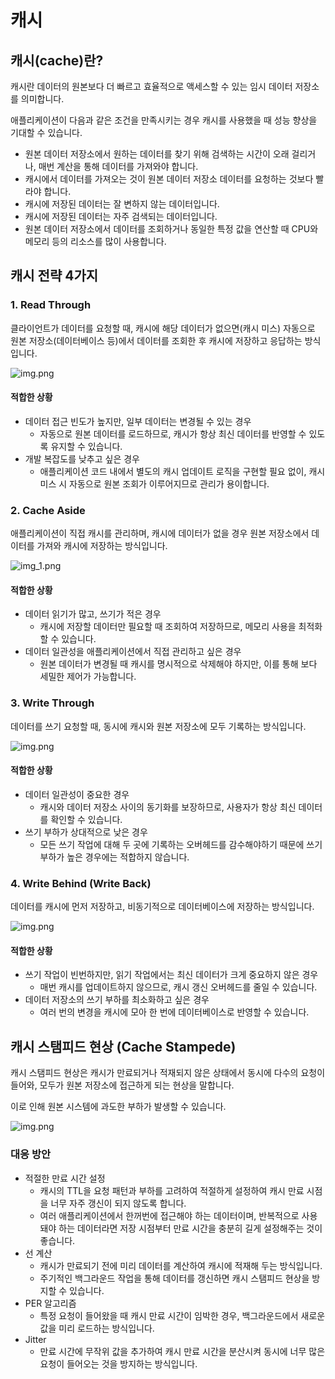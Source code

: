 # 캐시

## 캐시(cache)란?

캐시란 데이터의 원본보다 더 빠르고 효율적으로 액세스할 수 있는 임시 데이터 저장소를 의미합니다.

애플리케이션이 다음과 같은 조건을 만족시키는 경우 캐시를 사용했을 때 성능 향상을 기대할 수 있습니다.
- 원본 데이터 저장소에서 원하는 데이터를 찾기 위해 검색하는 시간이 오래 걸리거나, 매번 계산을 통해 데이터를 가져와야 합니다.
- 캐시에서 데이터를 가져오는 것이 원본 데이터 저장소 데이터를 요청하는 것보다 빨라야 합니다.
- 캐시에 저장된 데이터는 잘 변하지 않는 데이터입니다.
- 캐시에 저장된 데이터는 자주 검색되는 데이터입니다.
- 원본 데이터 저장소에서 데이터를 조회하거나 동일한 특정 값을 연산할 때 CPU와 메모리 등의 리소스를 많이 사용합니다.

## 캐시 전략 4가지

### 1. Read Through
클라이언트가 데이터를 요청할 때, 캐시에 해당 데이터가 없으면(캐시 미스) 자동으로 원본 저장소(데이터베이스 등)에서 데이터를 조회한 후 캐시에 저장하고 응답하는 방식입니다.

![img.png](images/read-through.png)

#### 적합한 상황
- 데이터 접근 빈도가 높지만, 일부 데이터는 변경될 수 있는 경우
  - 자동으로 원본 데이터를 로드하므로, 캐시가 항상 최신 데이터를 반영할 수 있도록 유지할 수 있습니다.
- 개발 복잡도를 낮추고 싶은 경우
  - 애플리케이션 코드 내에서 별도의 캐시 업데이트 로직을 구현할 필요 없이, 캐시 미스 시 자동으로 원본 조회가 이루어지므로 관리가 용이합니다.

### 2. Cache Aside
애플리케이션이 직접 캐시를 관리하며, 캐시에 데이터가 없을 경우 원본 저장소에서 데이터를 가져와 캐시에 저장하는 방식입니다.

![img_1.png](images/cache-aside.png)
#### 적합한 상황
- 데이터 읽기가 많고, 쓰기가 적은 경우
  - 캐시에 저장할 데이터만 필요할 때 조회하여 저장하므로, 메모리 사용을 최적화할 수 있습니다.
- 데이터 일관성을 애플리케이션에서 직접 관리하고 싶은 경우
  - 원본 데이터가 변경될 때 캐시를 명시적으로 삭제해야 하지만, 이를 통해 보다 세밀한 제어가 가능합니다.

### 3. Write Through
데이터를 쓰기 요청할 때, 동시에 캐시와 원본 저장소에 모두 기록하는 방식입니다.

![img.png](images/write-through.png)

#### 적합한 상황
- 데이터 일관성이 중요한 경우
  - 캐시와 데이터 저장소 사이의 동기화를 보장하므로, 사용자가 항상 최신 데이터를 확인할 수 있습니다.
- 쓰기 부하가 상대적으로 낮은 경우
  - 모든 쓰기 작업에 대해 두 곳에 기록하는 오버헤드를 감수해야하기 때문에 쓰기 부하가 높은 경우에는 적합하지 않습니다.

### 4. Write Behind (Write Back)
데이터를 캐시에 먼저 저장하고, 비동기적으로 데이터베이스에 저장하는 방식입니다.

![img.png](images/write-behind.png)

#### 적합한 상황
- 쓰기 작업이 빈번하지만, 읽기 작업에서는 최신 데이터가 크게 중요하지 않은 경우
  - 매번 캐시를 업데이트하지 않으므로, 캐시 갱신 오버헤드를 줄일 수 있습니다.
- 데이터 저장소의 쓰기 부하를 최소화하고 싶은 경우
  - 여러 번의 변경을 캐시에 모아 한 번에 데이터베이스로 반영할 수 있습니다.



## 캐시 스탬피드 현상 (Cache Stampede)

캐시 스탬피드 현상은 캐시가 만료되거나 적재되지 않은 상태에서 동시에 다수의 요청이 들어와, 모두가 원본 저장소에 접근하게 되는 현상을 말합니다.

이로 인해 원본 시스템에 과도한 부하가 발생할 수 있습니다.

![img.png](images/cachestampede.png)

### 대응 방안
- 적절한 만료 시간 설정
  - 캐시의 TTL을 요청 패턴과 부하를 고려하여 적절하게 설정하여 캐시 만료 시점을 너무 자주 갱신이 되지 않도록 합니다.
  - 여러 애플리케이션에서 한꺼번에 접근해야 하는 데이터이며, 반복적으로 사용돼야 하는 데이터라면 저장 시점부터 만료 시간을 충분히 길게 설정해주는 것이 좋습니다.
- 선 계산
  - 캐시가 만료되기 전에 미리 데이터를 계산하여 캐시에 적재해 두는 방식입니다.
  - 주기적인 백그라운드 작업을 통해 데이터를 갱신하면 캐시 스탬피드 현상을 방지할 수 있습니다.
- PER 알고리즘
  - 특정 요청이 들어왔을 때 캐시 만료 시간이 임박한 경우, 백그라운드에서 새로운 값을 미리 로드하는 방식입니다.
- Jitter
  - 만료 시간에 무작위 값을 추가하여 캐시 만료 시간을 분산시켜 동시에 너무 많은 요청이 들어오는 것을 방지하는 방식입니다.
